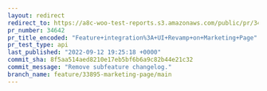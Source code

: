 ```yaml
---
layout: redirect
redirect_to: https://a8c-woo-test-reports.s3.amazonaws.com/public/pr/34642/api/index.html
pr_number: 34642
pr_title_encoded: "Feature+integration%3A+UI+Revamp+on+Marketing+Page"
pr_test_type: api
last_published: "2022-09-12 19:25:18 +0000"
commit_sha: 8f5aa514aed8210e17eb5bf6b6a9c82b44e21c32
commit_message: "Remove subfeature changelog."
branch_name: feature/33895-marketing-page/main
---
```

